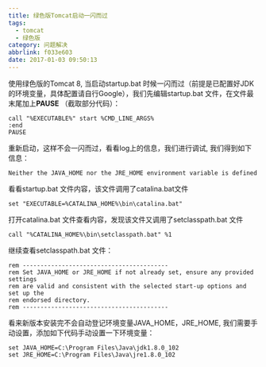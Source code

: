 ```yaml
---
title: 绿色版Tomcat启动一闪而过
tags:
  - tomcat
  - 绿色版
category: 问题解决
abbrlink: f033e603
date: 2017-01-03 09:50:13
---
```


使用绿色版的Tomcat 8, 当启动startup.bat 时候一闪而过（前提是已配置好JDK的环境变量，具体配置请自行Google），我们先编辑startup.bat 文件，在文件最末尾加上**PAUSE** （截取部分代码）：

	call "%EXECUTABLE%" start %CMD_LINE_ARGS%
	:end
	PAUSE

重新启动，这样不会一闪而过，看看log上的信息，我们进行调试, 我们得到如下信息：

	Neither the JAVA_HOME nor the JRE_HOME environment variable is defined

 看看startup.bat 文件内容，该文件调用了catalina.bat文件

	set "EXECUTABLE=%CATALINA_HOME%\bin\catalina.bat"

<!-- more -->

打开catalina.bat 文件查看内容，发现该文件又调用了setclasspath.bat 文件

	call "%CATALINA_HOME%\bin\setclasspath.bat" %1

继续查看setclasspath.bat 文件：

	rem -----------------------------------------
	rem Set JAVA_HOME or JRE_HOME if not already set, ensure any provided settings
	rem are valid and consistent with the selected start-up options and set up the
	rem endorsed directory.
	rem -----------------------------------------

看来新版本安装完不会自动登记环境变量JAVA_HOME，JRE_HOME, 我们需要手动设置，添加如下代码手动设置一下环境变量：

	set JAVA_HOME=C:\Program Files\Java\jdk1.8.0_102
	set JRE_HOME=C:\Program Files\Java\jre1.8.0_102
